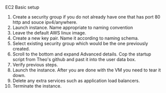 EC2 Basic setup

1. Create a security group if you do not already have one that has port 80 http and souce ipv4/anywhere.
2. Launch instance. Name appropriate to naming convention 
3. Leave the default AWS linux image.
4. Create a new key pair. Name it according to naming schema.
5. Select existing security group which would be the one previously created.
6. Scroll to the bottom and expand Advanced details. Cop the startup script from Theo's github and past it into the user data box.
7. Verify previous steps.
8. Launch the instance.
After you are done with the VM you need to tear it down.
9. Delete any extra services such as application load balancers.
10. Terminate the instance.

